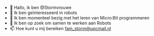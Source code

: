 - 👋 Hallo, ik ben @Stormvrouwe
- 👀 Ik ben geïnteresseerd in robots
- 🌱 Ik ben momenteel bezig met het leren van Micro:Bit programmeren
- 💞️ Ik ben op zoek om samen te werken aan Robots
- 📫 Hoe kunt u mij bereiken fam_storm@upcmail.nl

<!---
Stormvrouwe/Stormvrouwe is a ✨ special ✨ repository because its `README.md` (this file) appears on your GitHub profile.
You can click the Preview link to take a look at your changes.
--->

